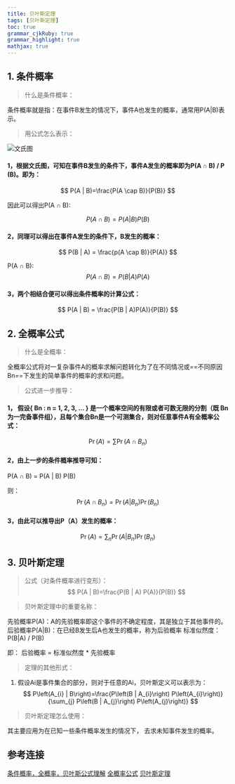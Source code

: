 ```yaml
---
title: 贝叶斯定理
tags: [贝叶斯定理]
toc: true
grammar_cjkRuby: true
grammar_highlight: true
mathjax: true
---
```


## 1. 条件概率

> 什么是条件概率：

条件概率就是指：在事件B发生的情况下，事件A也发生的概率，通常用P(A|B)表示。

<!--more-->

> 用公式怎么表示：

![文氏图](/img/wenshitu.jpg)
#### 1，根据文氏图，可知在事件B发生的条件下，事件A发生的概率即为P(A ∩ B)  / P (B)。即为：

$$
P(A | B)=\frac{P(A \cap B)}{P(B)}
$$

因此可以得出P(A ∩ B):

$$
P(A \cap B) = P(A | B) P(B)
$$

#### 2，同理可以得出在事件A发生的条件下，B发生的概率：

$$
P(B | A) = \frac{p(A \cap B)}{P(A)}
$$

P(A ∩ B):
$$
P(A \cap B) = P(B | A) P(A)
$$

#### 3，两个相结合便可以得出条件概率的计算公式：
$$
P(A | B) = \frac{P(B | A)P(A)}{P(B)}
$$

## 2. 全概率公式

> 什么是全概率：

全概率公式将对一复杂事件A的概率求解问题转化为了在不同情况或==不同原因 Bn==下发生的简单事件的概率的求和问题。

> 公式进一步推导：

#### 1， 假设{ Bn : n = 1, 2, 3, ... } 是一个概率空间的有限或者可数无限的分割（既 Bn为一完备事件组），且每个集合Bn是一个可测集合，则对任意事件A有全概率公式：
$$
\operatorname{Pr}(A)=\sum \operatorname{Pr}\left(A \cap B_{n}\right)
$$



#### 2，由上一步的条件概率推导可知：
P(A ∩  B) = P(A | B)  P(B)

则：
$$
\operatorname{Pr}\left(A \cap B_{n}\right)=\operatorname{Pr}\left(A | B_{n}\right) \operatorname{Pr}\left(B_{n}\right)
$$

#### 3，由此可以推导出P（A）发生的概率：
$$
\operatorname{Pr}(A)=\sum_{n} \operatorname{Pr}\left(A | B_{n}\right) \operatorname{Pr}\left(B_{n}\right)
$$



## 3. 贝叶斯定理

> 公式（对条件概率进行变形）：
$$
P(A | B)=\frac{P(B | A) P(A)}{P(B)}
$$

> 贝叶斯定理中的重要名称：

先验概率P(A)：A的先验概率即这个事件的不确定程度，其是独立于其他事件的。
后验概率P(A|B)：在已经B发生后A也发生的概率，称为后验概率
标准似然度： P(B|A) / P(B) 

即：
后验概率 = 标准似然度 * 先验概率

> 定理的其他形式：

1. 假设Ai是事件集合的部分，则对于任意的Ai，贝叶斯定义可以表示为：
$$
P\left(A_{i} | B\right)=\frac{P\left(B | A_{i}\right) P\left(A_{i}\right)}{\sum_{j} P\left(B | A_{j}\right) P\left(A_{j}\right)}
$$

> 贝叶斯定理怎么使用：

其主要应用为在已知一些条件概率发生的情况下，  去求未知事件发生的概率。


## 参考连接
[条件概率，全概率，贝叶斯公式理解](https://www.jianshu.com/p/c59851b1c0f3)
[全概率公式](https://zh.wikipedia.org/wiki/%E5%85%A8%E6%A6%82%E7%8E%87%E5%85%AC%E5%BC%8F)
[贝叶斯定理](https://zh.wikipedia.org/wiki/%E8%B4%9D%E5%8F%B6%E6%96%AF%E5%AE%9A%E7%90%86)